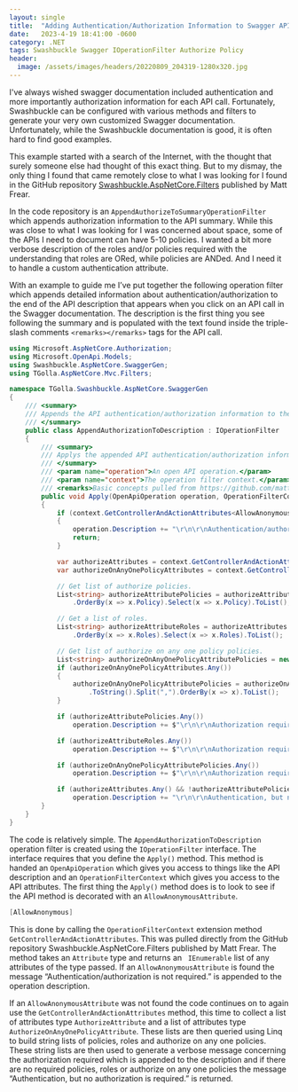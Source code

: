 ```yaml
---
layout: single
title:  "Adding Authentication/Authorization Information to Swagger API Documentation with Swashbuckle"
date:   2023-4-19 18:41:00 -0600
category: .NET
tags: Swashbuckle Swagger IOperationFilter Authorize Policy
header:
  image: /assets/images/headers/20220809_204319-1280x320.jpg
---
```


I've always wished swagger documentation included authentication and more importantly authorization information for each API call. Fortunately, Swashbuckle can be configured with various methods and filters to generate your very own customized Swagger documentation. Unfortunately, while the Swashbuckle documentation is good, it is often hard to find good examples.

This example started with a search of the Internet, with the thought that surely someone else had thought of this exact thing. But to my dismay, the only thing I found that came remotely close to what I was looking for I found in the GitHub repository [Swashbuckle.AspNetCore.Filters](https://github.com/mattfrear/Swashbuckle.AspNetCore.Filters) published by Matt Frear. 

In the code repository is an ```AppendAuthorizeToSummaryOperationFilter``` which appends authorization information to the API summary. While this was close to what I was looking for I was concerned about space, some of the APIs I need to document can have 5-10 policies.  I wanted a bit more verbose description of the roles and/or policies required with the understanding that roles are ORed, while policies are ANDed.  And I need it to handle a custom authentication attribute. 

With an example to guide me I’ve put together the following operation filter which appends detailed information about authentication/authorization to the end of the API description that appears when you click on an API call in the Swagger documentation. The description is the first thing you see following the summary and is populated with the text found inside the triple-slash comments ```<remarks></remarks>``` tags for the API call.

```csharp
using Microsoft.AspNetCore.Authorization;
using Microsoft.OpenApi.Models;
using Swashbuckle.AspNetCore.SwaggerGen;
using TGolla.AspNetCore.Mvc.Filters;

namespace TGolla.Swashbuckle.AspNetCore.SwaggerGen
{
    /// <summary>
    /// Appends the API authentication/authorization information to the operation description.
    /// </summary>
    public class AppendAuthorizationToDescription : IOperationFilter
    {
        /// <summary>
        /// Applys the appended API authentication/authorization information to the operation description.
        /// </summary>
        /// <param name="operation">An open API operation.</param>
        /// <param name="context">The operation filter context.</param>
        /// <remarks>Basic concepts pulled from https://github.com/mattfrear/Swashbuckle.AspNetCore.Filters.</remarks>
        public void Apply(OpenApiOperation operation, OperationFilterContext context)
        {
            if (context.GetControllerAndActionAttributes<AllowAnonymousAttribute>().Any())
            {
                operation.Description += "\r\n\r\nAuthentication/authorization is not required.";
                return;
            }

            var authorizeAttributes = context.GetControllerAndActionAttributes<AuthorizeAttribute>();
            var authorizeOnAnyOnePolicyAttributes = context.GetControllerAndActionAttributes<AuthorizeOnAnyOnePolicyAttribute>();

            // Get list of authorize policies.
            List<string> authorizeAttributePolicies = authorizeAttributes.Where(x => !string.IsNullOrEmpty(x.Policy))
                .OrderBy(x => x.Policy).Select(x => x.Policy).ToList();

            // Get a list of roles.
            List<string> authorizeAttributeRoles = authorizeAttributes.Where(x => !string.IsNullOrEmpty(x.Roles))
                .OrderBy(x => x.Roles).Select(x => x.Roles).ToList();

            // Get list of authorize on any one policy policies. 
            List<string> authorizeOnAnyOnePolicyAttributePolicies = new List<string>();
            if (authorizeOnAnyOnePolicyAttributes.Any())
            {
                authorizeOnAnyOnePolicyAttributePolicies = authorizeOnAnyOnePolicyAttributes.First().Arguments[0]
                    .ToString().Split(",").OrderBy(x => x).ToList();
            }

            if (authorizeAttributePolicies.Any())
                operation.Description += $"\r\n\r\nAuthorization requires {((authorizeAttributePolicies.Count > 1) ? "each of " : "")} the following {((authorizeAttributePolicies.Count > 1) ? "policies" : "policy")}: <b>{string.Join("</b>, <b>", authorizeAttributePolicies)}</b>";

            if (authorizeAttributeRoles.Any())
                operation.Description += $"\r\n\r\nAuthorization requires {((authorizeAttributeRoles.Count > 1) ? "any one of " : "")} the following {((authorizeAttributeRoles.Count > 1) ? "roles" : "role")}: <b>{string.Join("</b>, <b>", authorizeAttributeRoles)}</b>";

            if (authorizeOnAnyOnePolicyAttributePolicies.Any())
                operation.Description += $"\r\n\r\nAuthorization requires {((authorizeOnAnyOnePolicyAttributePolicies.Count > 1) ? "any one of " : "")} the following {((authorizeOnAnyOnePolicyAttributePolicies.Count > 1) ? "policies" : "policy")}: <b>{string.Join("</b>, <b>", authorizeOnAnyOnePolicyAttributePolicies)}</b>";

            if (authorizeAttributes.Any() && !authorizeAttributePolicies.Any() && !authorizeAttributeRoles.Any() && !authorizeOnAnyOnePolicyAttributePolicies.Any())
                operation.Description += "\r\n\r\nAuthentication, but no authorization is required.";
        }
    }
}
```

The code is relatively simple.  The ```AppendAuthorizationToDescription``` operation filter is created using the ```IOperationFilter``` interface. The interface requires that you define the ```Apply()``` method. This method is handed an ```OpenApiOperation``` which gives you access to things like the API description and an ```OperationFilterContext``` which gives you access to the API attributes.
The first thing the ```Apply()``` method does is to look to see if the API method is decorated with an ```AllowAnonymousAttribute```.
```csharp
[AllowAnonymous]
```
This is done by calling the ```OperationFilterContext``` extension method  ```GetControllerAndActionAttributes```. This was pulled directly from the GitHub repository Swashbuckle.AspNetCore.Filters published by Matt Frear.  The method takes an ```Attribute``` type and returns an ``` IEnumerable``` list of any attributes of the type passed. If an ```AllowAnonymousAttribute``` is found the message “Authentication/authorization is not required.” is appended to the operation description.

If an ```AllowAnonymousAttribute``` was not found the code continues on to again use the ```GetControllerAndActionAttributes``` method, this time to collect a list of attributes type ```AuthorizeAttribute``` and a list of attributes type ```AuthorizeOnAnyOnePolicyAttribute```.  These lists are then queried using Linq to build string lists of policies, roles and authorize on any one policies.  These string lists are then used to generate a verbose message concerning the authorization required which is appended to the description and if there are no required policies, roles or authorize on any one policies the message “Authentication, but no authorization is required.” is returned.